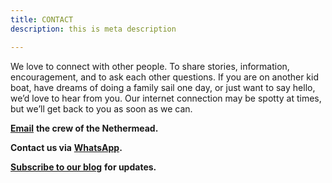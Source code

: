 ```yaml
---
title: CONTACT
description: this is meta description

---
```

We love to connect with other people. To share stories, information, encouragement, and to ask each other questions. If you are on another kid boat, have dreams of doing a family sail one day, or just want to say hello, we’d love to hear from you. Our internet connection may be spotty at times, but we’ll get back to you as soon as we can.

[**Email**](mailto:ericevanthomas@gmail.com) **the crew of the Nethermead.**

**Contact us via** [**WhatsApp**](https://wa.me/12068593842)**.**

[**Subscribe to our blog**](https://mailchi.mp/c2ece8dc12b2/nethermead) **for updates.**